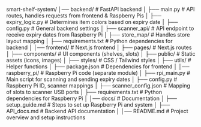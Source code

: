 smart-shelf-system/
│── backend/               # FastAPI backend
│   ├── main.py            # API routes, handles requests from frontend & Raspberry Pis
│   ├── expiry_logic.py    # Determines item colors based on expiry date
│   ├── config.py          # General backend settings
│   ├── scanner_api/       # API endpoint to receive expiry dates from Raspberry Pi
│   ├── store_map/         # Handles store layout mapping
│   ├── requirements.txt   # Python dependencies for backend
│
│── frontend/              # Next.js frontend
│   ├── pages/             # Next.js routes
│   ├── components/        # UI components (shelves, slots)
│   ├── public/            # Static assets (icons, images)
│   ├── styles/            # CSS / Tailwind styles
│   ├── utils/             # Helper functions
│   ├── package.json       # Dependencies for frontend
│
│── raspberry_pi/          # Raspberry Pi code (separate module)
│   ├── rpi_main.py        # Main script for scanning and sending expiry dates
│   ├── config.py          # Raspberry Pi ID, scanner mappings
│   ├── scanner_config.json  # Mapping of slots to scanner USB ports
│   ├── requirements.txt   # Python dependencies for Raspberry Pi
│
│── docs/                  # Documentation
│   ├── setup_guide.md     # Steps to set up Raspberry Pi and system
│   ├── API_docs.md        # Backend API documentation
│
│── README.md              # Project overview and setup instructions
